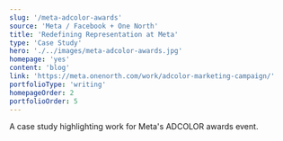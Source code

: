 ```yaml
---
slug: '/meta-adcolor-awards'
source: 'Meta / Facebook + One North'
title: 'Redefining Representation at Meta'
type: 'Case Study'
hero: './../images/meta-adcolor-awards.jpg'
homepage: 'yes'
content: 'blog'
link: 'https://meta.onenorth.com/work/adcolor-marketing-campaign/'
portfolioType: 'writing'
homepageOrder: 2
portfolioOrder: 5
---
```


A case study highlighting work for Meta's ADCOLOR awards event.
